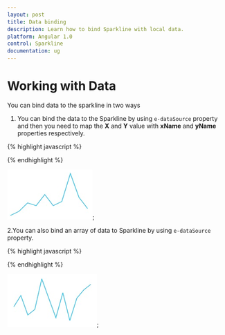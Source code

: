 ```yaml
---
layout: post
title: Data binding
description: Learn how to bind Sparkline with local data.
platform: Angular 1.0
control: Sparkline
documentation: ug
---
```


# Working with Data

You can bind data to the sparkline in two ways 

1. You can bind the data to the Sparkline by using `e-dataSource` property and then you need to map the **X** and **Y** value with **xName** and **yName** properties respectively.

{% highlight javascript %}
<html ng-app="syncApp">
     <head>
         <script type="text/javascript" src="http://cdn.syncfusion.com/js/assets/external/jquery-2.1.4.min.js"></script>
         <script src="http://cdn.syncfusion.com/js/assets/external/angular.min.js"></script>
         <script src="https://cdn.syncfusion.com/14.2.0.26/js/web/ej.web.all.min.js"></script>
         <script src="https://cdn.syncfusion.com/14.2.0.26/js/common/ej.widget.angular.min.js"></script>
     </head>
<body ng-controller="sparkline">
<div id="column" ej-sparkline e-datasource="sparklinedata" e-xname="employeeId" e-yname="sales"></div>
<script>
    var var sparklinedata = [
{ employeeId: 1, sales: 25 },
{ employeeId: 2, sales: 28 },
{ employeeId: 3, sales: 34 },
{ employeeId: 4, sales: 32 },
{ employeeId: 5, sales: 40 },
{ employeeId: 6, sales: 32 },
{ employeeId: 7, sales: 35 },
{ employeeId: 8, sales: 55 },
{ employeeId: 9, sales: 38 },
{ employeeId: 10, sales: 30 }]; 
angular.module('syncApp',['ejangular'])
.controller("sparkline",function($scope){    
    $scope.sparklinedata = sparklinedata;
      });
</script>
</body>
</html>

{% endhighlight %}


![](Working-with-Data_images/Working-with-Data_img1.png); 

2.You can also bind an array of data to Sparkline by using `e-dataSource` property.

{% highlight javascript %}

<html ng-app="syncApp">
     <head>
         <script type="text/javascript" src="http://cdn.syncfusion.com/js/assets/external/jquery-2.1.4.min.js"></script>
         <script src="http://cdn.syncfusion.com/js/assets/external/angular.min.js"></script>
         <script src="https://cdn.syncfusion.com/14.2.0.26/js/web/ej.web.all.min.js"></script>
         <script src="https://cdn.syncfusion.com/14.2.0.26/js/common/ej.widget.angular.min.js"></script>
     </head>
<body ng-controller="sparkline">
<div id="column" ej-sparkline e-datasource="sparklinedata"></div>
<script>
    var data = [2, 6, -1, 1, 12, 5, -2, 7, -3, 5, 8, 10, ];	 
    angular.module('syncApp',['ejangular'])
    .controller("sparkline",function($scope){    
        $scope.sparklinedata = data;
            });
</script>
</body>
</html>

{% endhighlight %}


![](Working-with-Data_images/Working-with-Data_img2.png); 




